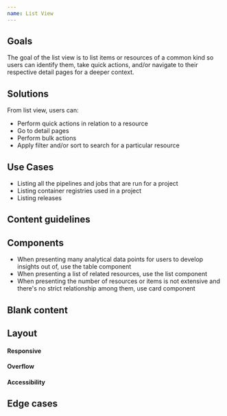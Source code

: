 ```yaml
---
name: List View
---
```



## Goals

The goal of the list view is to list items or resources of a common kind so users can identify them, take quick actions, and/or navigate to their respective detail pages for a deeper context.

## Solutions
From list view, users can:
- Perform quick actions in relation to a resource
- Go to detail pages
- Perform bulk actions
- Apply filter and/or sort to search for a particular resource

## Use Cases
- Listing all the pipelines and jobs that are run for a project
- Listing container registries used in a project
- Listing releases

## Content guidelines


## Components
- When presenting many analytical data points for users to develop insights out of, use the table component
- When presenting a list of related resources, use the list component
- When presenting the number of resources or items is not extensive and there's no strict relationship among them, use card component


## Blank content


## Layout


#### Responsive


#### Overflow


#### Accessibility


## Edge cases





